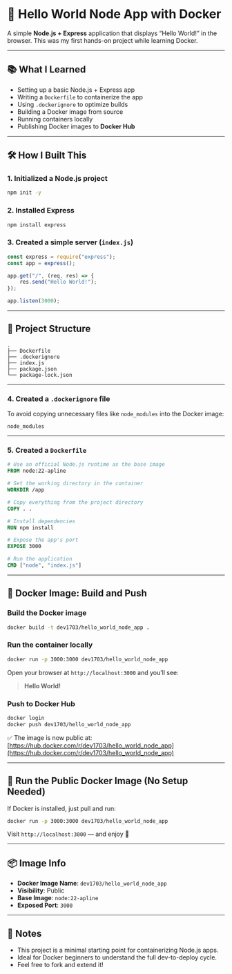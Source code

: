 # 🚀 Hello World Node App with Docker

A simple **Node.js + Express** application that displays “Hello World!” in the browser. This was my first hands-on project while learning Docker.

---

## 📚 What I Learned

- Setting up a basic Node.js + Express app
- Writing a `Dockerfile` to containerize the app
- Using `.dockerignore` to optimize builds
- Building a Docker image from source
- Running containers locally
- Publishing Docker images to **Docker Hub**

---

## 🛠️ How I Built This

### 1. Initialized a Node.js project

```bash
npm init -y
```

### 2. Installed Express

```bash
npm install express
```

### 3. Created a simple server (`index.js`)

```js
const express = require("express");
const app = express();

app.get("/", (req, res) => {
    res.send("Hello World!");
});

app.listen(3000);
```

---

## 📁 Project Structure

```
.
├── Dockerfile
├── .dockerignore
├── index.js
├── package.json
└── package-lock.json
```

---

### 4. Created a `.dockerignore` file

To avoid copying unnecessary files like `node_modules` into the Docker image:

```
node_modules
```

---

### 5. Created a `Dockerfile`

```Dockerfile
# Use an official Node.js runtime as the base image
FROM node:22-apline

# Set the working directory in the container
WORKDIR /app

# Copy everything from the project directory
COPY . .

# Install dependencies
RUN npm install

# Expose the app's port
EXPOSE 3000

# Run the application
CMD ["node", "index.js"]
```

---

## 🐳 Docker Image: Build and Push

### Build the Docker image

```bash
docker build -t dev1703/hello_world_node_app .
```

### Run the container locally

```bash
docker run -p 3000:3000 dev1703/hello_world_node_app
```

Open your browser at `http://localhost:3000` and you’ll see:

> **Hello World!**

### Push to Docker Hub

```bash
docker login
docker push dev1703/hello_world_node_app
```

✅ The image is now public at:  
[https://hub.docker.com/r/dev1703/hello_world_node_app](https://hub.docker.com/r/dev1703/hello_world_node_app)

---

## 🚀 Run the Public Docker Image (No Setup Needed)

If Docker is installed, just pull and run:

```bash
docker run -p 3000:3000 dev1703/hello_world_node_app
```

Visit `http://localhost:3000` — and enjoy 🎉

---

## 📦 Image Info

- **Docker Image Name**: `dev1703/hello_world_node_app`
- **Visibility**: Public
- **Base Image**: `node:22-apline`
- **Exposed Port**: `3000`

---

## 📌 Notes

- This project is a minimal starting point for containerizing Node.js apps.
- Ideal for Docker beginners to understand the full dev-to-deploy cycle.
- Feel free to fork and extend it!

